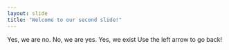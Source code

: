 ```yaml
---
layout: slide
title: "Welcome to our second slide!"
---
```

Yes, we are no. No, we are yes. Yes, we exist
Use the left arrow to go back!
